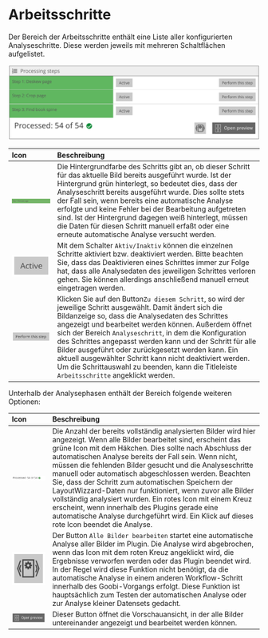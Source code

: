 # Arbeitsschritte

Der Bereich der Arbeitsschritte enthält eine Liste aller konfigurierten Analyseschritte. Diese werden jeweils mit mehreren Schaltflächen aufgelistet.

![Arbeitsschritte der jeweiligen Analysephasen](../../../../.gitbook/assets/intranda_step_crop_53.png)

| Icon | Beschreibung |
| :--- | :--- |
| ![](../../../../.gitbook/assets/layoutwizzard_24.png)   | Die Hintergrundfarbe des Schritts gibt an, ob dieser Schritt für das aktuelle Bild bereits ausgeführt wurde. Ist der Hintergrund grün hinterlegt, so bedeutet dies, dass der Analyseschritt bereits ausgeführt wurde. Dies sollte stets der Fall sein, wenn bereits eine automatische Analyse erfolgte und keine Fehler bei der Bearbeitung aufgetreten sind. Ist der Hintergrund  dagegen weiß hinterlegt, müssen die Daten für diesen Schritt manuell erfaßt oder eine erneute automatische Analyse versucht werden. |
| ![](../../../../.gitbook/assets/layoutwizzard_25.png)  | Mit dem Schalter `Aktiv/Inaktiv` können die einzelnen Schritte aktiviert bzw. deaktiviert werden. Bitte beachten Sie, dass das Deaktivieren eines Schrittes immer zur Folge hat, dass alle Analysedaten des jeweiligen Schrittes verloren gehen. Sie können allerdings anschließend manuell erneut eingetragen werden. |
| ![](../../../../.gitbook/assets/layoutwizzard_26.png)  | Klicken Sie auf den Button`Zu diesem Schritt`, so wird der  jeweilige Schritt ausgewählt. Damit ändert sich die Bildanzeige so, dass die Analysedaten des Schrittes angezeigt und bearbeitet werden können. Außerdem öffnet sich der Bereich `Analyseschritt`, in dem die Konfiguration des Schrittes angepasst werden kann und der Schritt für alle Bilder ausgeführt oder zurückgesetzt werden kann. Ein aktuell ausgewählter Schritt kann nicht deaktiviert werden. Um die Schrittauswahl zu beenden, kann   die Titleleiste `Arbeitsschritte` angeklickt werden.  |

Unterhalb der Analysephasen enthält der Bereich folgende weiteren Optionen:

| Icon | Beschreibung |
| :--- | :--- |
| ![](../../../../.gitbook/assets/layoutwizzard_29.png)  | Die Anzahl der bereits vollständig analysierten Bilder wird hier angezeigt. Wenn alle Bilder bearbeitet sind, erscheint das grüne Icon mit dem Häkchen. Dies sollte nach Abschluss der automatischen Analyse bereits der Fall sein. Wenn nicht, müssen die fehlenden Bilder gesucht und die Analyseschritte manuell oder automatisch abgeschlossen werden. Beachten Sie, dass der Schritt zum automatischen Speichern der LayoutWizzard-Daten nur funktioniert, wenn zuvor alle Bilder vollständig analysiert wurden. Ein rotes Icon mit einem Kreuz erscheint, wenn innerhalb des Plugins gerade eine automatische Analyse durchgeführt wird. Ein Klick auf dieses rote Icon beendet die Analyse.  |
| ![](../../../../.gitbook/assets/layoutwizzard_28.png)  | Der Button `Alle Bilder bearbeiten` startet eine automatische Analyse aller Bilder im Plugin. Die Analyse wird abgebrochen, wenn das Icon mit dem roten Kreuz angeklickt wird, die Ergebnisse verworfen werden oder das Plugin beendet wird. In der Regel wird diese Funktion nicht benötigt, da die automatische Analyse in einem anderen Workflow-Schritt innerhalb des Goobi-Vorgangs erfolgt. Diese Funktion ist hauptsächlich zum Testen der automatischen Analyse oder zur Analyse kleiner Datensets gedacht.  |
|  ![](../../../../.gitbook/assets/layoutwizzard_27.png)  | Dieser Button öffnet die Vorschauansicht, in der alle Bilder untereinander angezeigt und bearbeitet werden können. |

